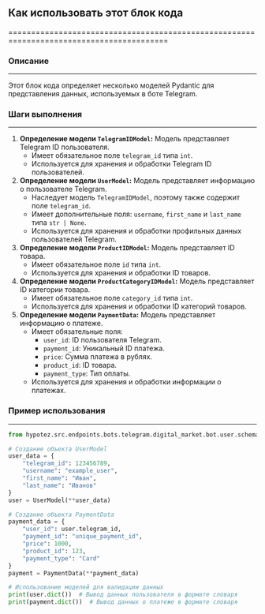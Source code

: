 ## Как использовать этот блок кода
=========================================================================================

### Описание
-------------------------
Этот блок кода определяет несколько моделей Pydantic для представления данных, используемых в боте Telegram. 

### Шаги выполнения
-------------------------
1. **Определение модели `TelegramIDModel`:** Модель представляет Telegram ID пользователя. 
    - Имеет обязательное поле `telegram_id` типа `int`.
    - Используется для хранения и обработки Telegram ID пользователей.
2. **Определение модели `UserModel`:** Модель представляет информацию о пользователе Telegram. 
    - Наследует модель `TelegramIDModel`, поэтому также содержит поле `telegram_id`.
    - Имеет дополнительные поля: `username`, `first_name` и `last_name` типа `str | None`.
    - Используется для хранения и обработки профильных данных пользователей Telegram.
3. **Определение модели `ProductIDModel`:** Модель представляет ID товара.
    - Имеет обязательное поле `id` типа `int`.
    - Используется для хранения и обработки ID товаров.
4. **Определение модели `ProductCategoryIDModel`:** Модель представляет ID категории товара.
    - Имеет обязательное поле `category_id` типа `int`.
    - Используется для хранения и обработки ID категорий товаров.
5. **Определение модели `PaymentData`:** Модель представляет информацию о платеже.
    - Имеет обязательные поля:
        - `user_id`: ID пользователя Telegram.
        - `payment_id`: Уникальный ID платежа.
        - `price`: Сумма платежа в рублях.
        - `product_id`: ID товара.
        - `payment_type`: Тип оплаты.
    - Используется для хранения и обработки информации о платежах.

### Пример использования
-------------------------
```python
from hypotez.src.endpoints.bots.telegram.digital_market.bot.user.schemas import UserModel, PaymentData

# Создание объекта UserModel
user_data = {
    "telegram_id": 123456789,
    "username": "example_user",
    "first_name": "Иван",
    "last_name": "Иванов"
}
user = UserModel(**user_data)

# Создание объекта PaymentData
payment_data = {
    "user_id": user.telegram_id,
    "payment_id": "unique_payment_id",
    "price": 1000,
    "product_id": 123,
    "payment_type": "Card"
}
payment = PaymentData(**payment_data)

# Использование моделей для валидации данных
print(user.dict())  # Вывод данных пользователя в формате словаря
print(payment.dict())  # Вывод данных о платеже в формате словаря
```